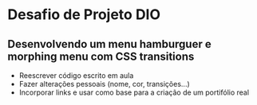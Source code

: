 # Desafio de Projeto DIO
## Desenvolvendo um menu hamburguer e morphing menu com CSS transitions

 - Reescrever código escrito em aula
 - Fazer alterações pessoais (nome, cor, transições...)
 - Incorporar links e usar como base para a criação de um portifólio real
